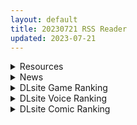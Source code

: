 ```yaml
---
layout: default
title: 20230721 RSS Reader
updated: 2023-07-21
---
```


<details class='content-parent'>
<summary>
Resources
</summary>
<details class='content-child'>
<summary>
<span class='rss-title'> [合集][ヒツジ企画 (むねしろ)] イモウトハメスオーク(1-5) + ハハウエモメスオーク 1 [共6本] </span> <a class='rss-link' href='https://gmgard.com/gm123084' target='_blank'>&nbsp;</a>
<div class='rss-published'> 🕛 20230720 18:26:36</div>
</summary>
<img src="https://static.gmgard.us/Images/upload/70573210226352502.jpg" /><br /><p>男主与女兽人亲戚的翻云覆雨性福故事。</p>
</details>
<details class='content-child'>
<summary>
<span class='rss-title'> (生肉) [SURVIVE MORE] ヌキ巫女三姉妹の子宮に妊娠確定特濃ザーメン奉納! 性欲に取り憑かれた絶倫オジさんの生ハメ願望叶えます The Motion Anime </span> <a class='rss-link' href='https://gmgard.com/gm123083' target='_blank'>&nbsp;</a>
<div class='rss-published'> 🕛 20230720 16:45:16</div>
</summary>
<img src="https://static.gmgard.us/Images/upload/70596210045139155.jpg" /><br /><p>巫女三姐妹为沉迷于性欲的胖大叔完成无套中出的愿望，然后就不出所料的被艹怀孕了。</p>
</details>
<details class='content-child'>
<summary>
<span class='rss-title'> 觉醒 </span> <a class='rss-link' href='https://gmgard.com/gm123082' target='_blank'>&nbsp;</a>
<div class='rss-published'> 🕛 20230720 16:41:44</div>
</summary>
<img src="https://static.gmgard.us/Images/upload/16292210041438890.jpg" /><br /><p>每日一绘第17天</p>
</details>
<details class='content-child'>
<summary>
<span class='rss-title'> [steam官方繁中][230623][Sine&xyzen]百合婚姻介紹所 Yuri Dating Agency </span> <a class='rss-link' href='https://gmgard.com/gm123070' target='_blank'>&nbsp;</a>
<div class='rss-published'> 🕛 20230720 16:25:34</div>
</summary>
<img src="https://static.gmgard.us/Images/upload/15062202057523133.jpg" /><br /><p>补票链接</p>
</details>
<details class='content-child'>
<summary>
<span class='rss-title'> [自购][RJ01075623][やせうまロール]熱血女装少年ヒーローのキミがメンヘラ女にTSしてモブ♀戦闘員に堕ちちる漫画-邪淫TS洗脳トランスモブセントーインR- </span> <a class='rss-link' href='https://gmgard.com/gm123081' target='_blank'>&nbsp;</a>
<div class='rss-published'> 🕛 20230720 16:20:50</div>
</summary>
<img src="https://static.gmgard.us/Images/upload/16518210013504957.jpg" /><br /><p>对抗邪恶的正义组织，因为其中一名队友不幸被俘（棒读），另外两名队友只能深入敌后试图营救队友，不料被俘的队友已经堕落，等待二人的，或许也是同样的结局...</p>
</details>
<details class='content-child'>
<summary>
<span class='rss-title'> [日系/合集][にゅう工房 (にゅう)]催眠看護 全国共通お○こ券 等120本[催眠/乱交/RPBQ][15.3G] </span> <a class='rss-link' href='https://gmgard.com/gm123068' target='_blank'>&nbsp;</a>
<div class='rss-published'> 🕛 20230720 16:10:49</div>
</summary>
<img src="https://static.gmgard.us/Images/upload/98568201146552977.jpg" /><br /><p>目录</p>
</details>
<details class='content-child'>
<summary>
<span class='rss-title'> [无修正][未知字幕组][バニラ] 相姦遊戯 1+2 </span> <a class='rss-link' href='https://gmgard.com/gm123069' target='_blank'>&nbsp;</a>
<div class='rss-published'> 🕛 20230720 12:05:18</div>
</summary>
<img src="https://iili.io/HLiRK8P.gif" /><br /><p>一个陌生人给了男主一个游戏盒子 说是最新研究成果 之后被游戏盒子强制操控身体做了一些不可描述的事</p>
</details>
<details class='content-child'>
<summary>
<span class='rss-title'> [Queen Bee] つるぺた守護騎士 エルフィナ堕ちる ～後編～[田辺京] </span> <a class='rss-link' href='https://www.hacg.sbs/wp/96852.html' target='_blank'>&nbsp;</a>
<div class='rss-published'> 🕛 20230720 11:32:31</div>
</summary>
前作，这个动画挺有趣的，精灵公主居然施展魅惑魔法，让全城的人都开始乱搞狂欢。 公 &#8230; <a href="https://www.hacg.sbs/wp/96852.html">继续阅读 <span class="meta-nav">&#8594;</span></a>
</details>

</details>
<details class='content-parent'>
<summary>
News
</summary>

</details>
<details class='content-parent'>
<summary>
DLsite Game Ranking
</summary>
<details class='content-child'>
<summary>
<span class='rss-title'> 護身術道場 秘密のNTRレッスン [WAKUWAKU] </span> <a class='rss-link' href='https://www.dlsite.com/maniax/work/=/product_id/RJ01053661.html' target='_blank'>&nbsp;</a>
<div class='rss-published'> 🕛 20230721 13:09:21</div>
</summary>
<img src ="http://img.dlsite.jp/modpub/images2/work/doujin/RJ01054000/RJ01053661_img_main.jpg"/><br/>これはシミュレーション系のエロゲーで、ユーモアな要素が盛り込まれています。
</details>
<details class='content-child'>
<summary>
<span class='rss-title'> セイントギアフォース [メタモルフォーゼ] </span> <a class='rss-link' href='https://www.dlsite.com/maniax/work/=/product_id/RJ01002988.html' target='_blank'>&nbsp;</a>
<div class='rss-published'> 🕛 20230721 13:09:21</div>
</summary>
<img src ="http://img.dlsite.jp/modpub/images2/work/doujin/RJ01003000/RJ01002988_img_main.jpg"/><br/>闘中にセクハラされて犯される!戦闘エロ特化RPG!!
</details>
<details class='content-child'>
<summary>
<span class='rss-title'> 鬼ヶ町オブザデッド ゾンビだらけの世界でも…やっぱりやりたい放題! 続・超フリーダムアクションRPG! [Pink Cafe Art] </span> <a class='rss-link' href='https://www.dlsite.com/maniax/work/=/product_id/RJ01049247.html' target='_blank'>&nbsp;</a>
<div class='rss-published'> 🕛 20230721 13:09:21</div>
</summary>
<img src ="http://img.dlsite.jp/modpub/images2/work/doujin/RJ01050000/RJ01049247_img_main.jpg"/><br/>ゾンビだらけになってしまった世界でもヤることは一緒…?突如フタナリになってしまった主人公のミヤコは、無事下の姿に戻れるのか!?さらにカオスになった超フリーダムアクションRPG「鬼と共に生きる町」スピンオフ!
</details>
<details class='content-child'>
<summary>
<span class='rss-title'> 満車率300% 弐:Append.1 保母さん連結ぱっち [ベルゼブブ] </span> <a class='rss-link' href='https://www.dlsite.com/maniax/work/=/product_id/RJ01026164.html' target='_blank'>&nbsp;</a>
<div class='rss-published'> 🕛 20230721 13:09:21</div>
</summary>
<img src ="http://img.dlsite.jp/modpub/images2/work/doujin/RJ01027000/RJ01026164_img_main.jpg"/><br/>満車率300%弐のアップグレードデータです。
</details>
<details class='content-child'>
<summary>
<span class='rss-title'> 穢神楽～Aikagura～ [アンホリクリエイション] </span> <a class='rss-link' href='https://www.dlsite.com/maniax/work/=/product_id/RJ01064183.html' target='_blank'>&nbsp;</a>
<div class='rss-published'> 🕛 20230721 13:09:21</div>
</summary>
<img src ="http://img.dlsite.jp/modpub/images2/work/doujin/RJ01065000/RJ01064183_img_main.jpg"/><br/>巫女風の退魔師があやかしの巣窟に挑む!負けたら凌辱!本格的横スクロール和風剣戟アクションゲーム!
</details>

</details>
<details class='content-parent'>
<summary>
DLsite Voice Ranking
</summary>
<details class='content-child'>
<summary>
<span class='rss-title'> 【⚠️7/27まで期間限定イラスト付】甘やかし上手で癒してくれる同棲お姉ちゃん。【癒しおま◯こ×添い寝えっち】 [桃色みんと] </span> <a class='rss-link' href='https://www.dlsite.com/maniax/work/=/product_id/RJ01065779.html' target='_blank'>&nbsp;</a>
<div class='rss-published'> 🕛 20230721 13:09:24</div>
</summary>
<img src ="http://img.dlsite.jp/modpub/images2/work/doujin/RJ01066000/RJ01065779_img_main.jpg"/><br/>貴方を溺愛して止まないエッチなお姉ちゃんに、ひたすら甘やかし添い寝で囁きおま◯こをされたい…。「君だけの甘トロ溺愛おまんこで...おかしくなっちゃえ...♪」甘えん坊の貴方を小さい頃からお世話してくれるドスケベなお姉ちゃん。大きなおっぱいに包まれる贅沢なぬくぬくオマ◯コ性活を始めてみませんか?
</details>
<details class='content-child'>
<summary>
<span class='rss-title'> 【心痛抉擇】女友還是辣妹,應該怎麼選呢～【中文音聲】 [Night Story 夜來聲聆] </span> <a class='rss-link' href='https://www.dlsite.com/maniax/work/=/product_id/RJ01074820.html' target='_blank'>&nbsp;</a>
<div class='rss-published'> 🕛 20230721 13:09:24</div>
</summary>
<img src ="http://img.dlsite.jp/modpub/images2/work/doujin/RJ01075000/RJ01074820_img_main.jpg"/><br/>姿瑜是跟你在一起快8年的青梅竹馬女友,你們的感情融洽,但她不知道其實你會偷偷背著她外遇。外遇對象詩婷無論外表還是愛愛技巧方面都很對你胃口。然而某一次約炮的時候,詩婷竟突然跟你告白……相處八年的感情,送到嘴邊的辣妹,你會怎麼選呢?
</details>
<details class='content-child'>
<summary>
<span class='rss-title'> 【碧蓝航线ASMR】治愈指挥官小队！腓特烈大帝的午夜摇篮曲 [アトリエメール] </span> <a class='rss-link' href='https://www.dlsite.com/maniax/work/=/product_id/RJ01074277.html' target='_blank'>&nbsp;</a>
<div class='rss-published'> 🕛 20230721 13:09:24</div>
</summary>
<img src ="http://img.dlsite.jp/modpub/images2/work/doujin/RJ01075000/RJ01074277_img_main.jpg"/><br/>「谁能最好地治愈我的孩子……真是毫无意义的争论呢」
</details>
<details class='content-child'>
<summary>
<span class='rss-title'> いつも余裕たっぷりの井上先輩は、実はアナルがクソ弱い [DLsite × AliosArvin] </span> <a class='rss-link' href='https://www.dlsite.com/maniax/work/=/product_id/RJ01053787.html' target='_blank'>&nbsp;</a>
<div class='rss-published'> 🕛 20230721 13:09:24</div>
</summary>
<img src ="http://img.dlsite.jp/modpub/images2/work/doujin/RJ01054000/RJ01053787_img_main.jpg"/><br/>ところどころSっぽいアリス先輩ですが、 とある間違いから、あなたの前で、あなた以外誰にも見せたことのない『弱点』を晒してしまい――!?
</details>
<details class='content-child'>
<summary>
<span class='rss-title'> 與偶像女友的夜晚溫存 [NEON VOICE] </span> <a class='rss-link' href='https://www.dlsite.com/maniax/work/=/product_id/RJ01077578.html' target='_blank'>&nbsp;</a>
<div class='rss-published'> 🕛 20230721 13:09:24</div>
</summary>
<img src ="http://img.dlsite.jp/modpub/images2/work/doujin/RJ01078000/RJ01077578_img_main.jpg"/><br/>和偶像交往的美好之處,在於能夠見到她私底下不為人知的一面,享受別人夢寐以求的兩人時光,沉浸在只屬於你的溫柔鄉之中。
</details>

</details>
<details class='content-parent'>
<summary>
DLsite Comic Ranking
</summary>
<details class='content-child'>
<summary>
<span class='rss-title'> 女装少年ヒーローのキミが女体化してモブ♀戦闘員に堕ちる漫画-邪淫TS洗脳トランス・モブ・セントーイン!- [やせうまロール] </span> <a class='rss-link' href='https://www.dlsite.com/maniax/work/=/product_id/RJ01038460.html' target='_blank'>&nbsp;</a>
<div class='rss-published'> 🕛 20230721 13:09:26</div>
</summary>
<img src ="http://img.dlsite.jp/modpub/images2/work/doujin/RJ01039000/RJ01038460_img_main.jpg"/><br/>TSし、肉欲に狂い、ラバースーツの女戦闘員に堕ちる!代替の効く惨めなモブ戦闘員に堕ちていく様をネットリ33Pで描きました。悪堕ちしたいMのアナタも、悪堕ちを楽しみたいSのアナタもどうぞ!全編ぴっちりスーツ!
</details>
<details class='content-child'>
<summary>
<span class='rss-title'> 種付け孤○院 [トーティシェル] </span> <a class='rss-link' href='https://www.dlsite.com/maniax/work/=/product_id/RJ358126.html' target='_blank'>&nbsp;</a>
<div class='rss-published'> 🕛 20230721 13:09:26</div>
</summary>
<img src ="http://img.dlsite.jp/modpub/images2/work/doujin/RJ359000/RJ358126_img_main.jpg"/><br/>少女、妊娠。
</details>
<details class='content-child'>
<summary>
<span class='rss-title'> 寄生されてHなエイリアンにされちゃう娘の話 Alien's Egg 「Abandoned Ship」 [Heno2] </span> <a class='rss-link' href='https://www.dlsite.com/maniax/work/=/product_id/RJ01053011.html' target='_blank'>&nbsp;</a>
<div class='rss-published'> 🕛 20230721 13:09:26</div>
</summary>
<img src ="http://img.dlsite.jp/modpub/images2/work/doujin/RJ01054000/RJ01053011_img_main.jpg"/><br/>寄生されてHなエイリアンにされちゃう娘たちの話。寄生・異形化・悪堕ちアリの成人向け漫画です。
</details>
<details class='content-child'>
<summary>
<span class='rss-title'> 封魂の退魔巫女～母娘が悪霊に染まり乗っ取られるまで～ [憑依ラヴァー] </span> <a class='rss-link' href='https://www.dlsite.com/maniax/work/=/product_id/RJ405524.html' target='_blank'>&nbsp;</a>
<div class='rss-published'> 🕛 20230721 13:09:26</div>
</summary>
<img src ="http://img.dlsite.jp/modpub/images2/work/doujin/RJ406000/RJ405524_img_main.jpg"/><br/>強大な悪霊を封印した退魔巫女。しかし悪意は時を越え、思わぬ形で再び牙を剥く。そして復讐の果てに──母娘は全てを乗っ取られ堕ちる。
</details>
<details class='content-child'>
<summary>
<span class='rss-title'> 出られないマイルーム [ぞんびと愉快な仲間たち] </span> <a class='rss-link' href='https://www.dlsite.com/maniax/work/=/product_id/RJ420003.html' target='_blank'>&nbsp;</a>
<div class='rss-published'> 🕛 20230721 13:09:26</div>
</summary>
<img src ="http://img.dlsite.jp/modpub/images2/work/doujin/RJ421000/RJ420003_img_main.jpg"/><br/>FGOよりマシュと初めてエッチする本です!よろしくね!!
</details>

</details>
